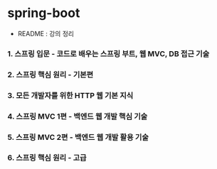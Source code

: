 # spring-boot

- README : 강의 정리

### 1. 스프링 입문 - 코드로 배우는 스프링 부트, 웹 MVC, DB 접근 기술

### 2. 스프링 핵심 원리 - 기본편

### 3. 모든 개발자를 위한 HTTP 웹 기본 지식

### 4. 스프링 MVC 1편 - 백엔드 웹 개발 핵심 기술

### 5. 스프링 MVC 2편 - 백엔드 웹 개발 활용 기술

### 6. 스프링 핵심 원리 - 고급

[//]: # (- <a href="">01 - 예제 만들기</a>)

[//]: # (- <a href="">02 - 쓰레드 로컬 - ThreadLocal</a>)

[//]: # (- <a href="">03 - 템플릿 메서드 패턴과 콜백 패턴</a>)

[//]: # (- <a href="">04 - 프록시 패턴과 테코레이터 패턴</a>)

[//]: # (- <a href="">05 - 동적 프록시 기술</a>)

[//]: # (- <a href="">06 - 스프링이 지원하는 프록시</a>)

[//]: # (- <a href="">07 - 빈 후처리기</a>)

[//]: # (- <a href="">08 - @Aspect AOP</a>)

[//]: # (- <a href="">09 - 스프링 AOP 개념</a>)

[//]: # (- <a href="">10 - 스프링 AOP 구현</a>)

[//]: # (- <a href="">11 - 스프링 AOP - 포인트컷</a>)

[//]: # (- <a href="">12 - 스프링 AOP - 실전 예제</a>)

[//]: # (- <a href="">13 - 스프링 AOP - 실무 주의사항</a>)
